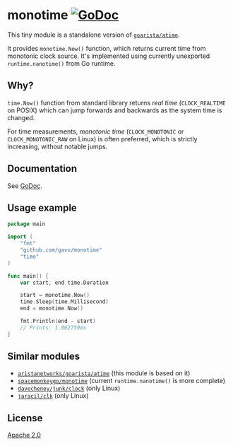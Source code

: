 # monotime [![GoDoc](https://godoc.org/github.com/gavv/monotime?status.svg)](https://godoc.org/github.com/gavv/monotime)

This tiny module is a standalone version of [`goarista/atime`](https://github.com/aristanetworks/goarista#atime).

It provides `monotime.Now()` function, which returns current time from monotonic clock source. It's implemented using currently unexported `runtime.nanotime()` from Go runtime.

## Why?

`time.Now()` function from standard library returns *real time* (`CLOCK_REALTIME` on POSIX) which can jump forwards and backwards as the system time is changed.

For time measurements, *monotonic time* (`CLOCK_MONOTONIC` or `CLOCK_MONOTONIC_RAW` on Linux) is often preferred, which is strictly increasing, without notable jumps.

## Documentation

See [GoDoc](https://godoc.org/github.com/gavv/monotime).

## Usage example

```go
package main

import (
	"fmt"
	"github.com/gavv/monotime"
	"time"
)

func main() {
	var start, end time.Duration

	start = monotime.Now()
	time.Sleep(time.Millisecond)
	end = monotime.Now()

	fmt.Println(end - start)
	// Prints: 1.062759ms
}
```

## Similar modules

* [`aristanetworks/goarista/atime`](https://github.com/aristanetworks/goarista#atime) (this module is based on it)
* [`spacemonkeygo/monotime`](https://github.com/spacemonkeygo/monotime) (current `runtime.nanotime()` is more complete)
* [`davecheney/junk/clock`](https://github.com/davecheney/junk/tree/master/clock) (only Linux)
* [`jaracil/clk`](https://github.com/jaracil/clk) (only Linux)

## License

[Apache 2.0](https://github.com/gavv/monotime/blob/master/LICENSE)
